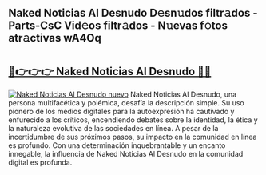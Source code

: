 ## Naked Noticias Al Desnudo D𝚎sn𝚞dos filtr𝚊dos - Parts-CsC Vid𝚎os filtr𝚊dos - N𝚞evas f𝚘tos atr𝚊ctivas wA4Oq

# <h2><a href="http://mb6b2qz.tromn.icu/?c=Naked+Noticias+Al+Desnudo">🔗👉👉👉 Naked Noticias Al Desnudo 🔗🔗</a></h2>

[![Naked Noticias Al Desnudo nuevo](https://i.imgur.com/pEAQMta.gif)](http://mb6b2qz.tromn.icu/?c=Naked+Noticias+Al+Desnudo)
Naked Noticias Al Desnudo, una persona multifacética y polémica, desafía la descripción simple. Su uso pionero de los medios digitales para la autoexpresión ha cautivado y enfurecido a los críticos, encendiendo debates sobre la identidad, la ética y la naturaleza evolutiva de las sociedades en línea. A pesar de la incertidumbre de sus próximos pasos, su impacto en la comunidad en línea es profundo. Con una determinación inquebrantable y un encanto innegable, la influencia de Naked Noticias Al Desnudo en la comunidad digital es profunda.
